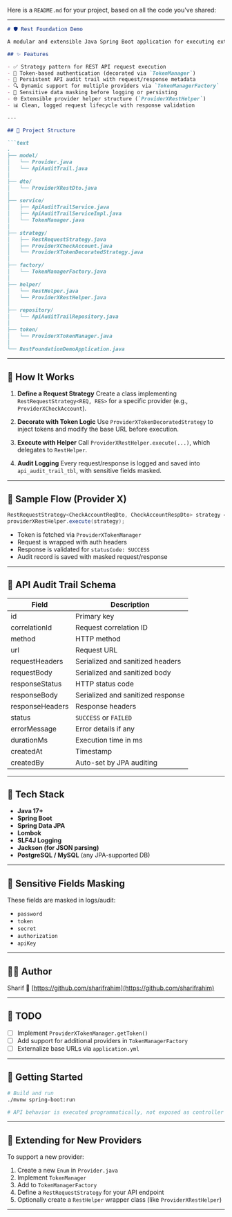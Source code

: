 Here is a `README.md` for your project, based on all the code you've shared:

---

````markdown
# 🛡️ Rest Foundation Demo

A modular and extensible Java Spring Boot application for executing external REST API requests with automatic audit logging, provider-specific authentication, and a strategy-based execution model.

## ✨ Features

- ✅ Strategy pattern for REST API request execution
- 🔐 Token-based authentication (decorated via `TokenManager`)
- 🧾 Persistent API audit trail with request/response metadata
- 🔍 Dynamic support for multiple providers via `TokenManagerFactory`
- 🧼 Sensitive data masking before logging or persisting
- 🌐 Extensible provider helper structure (`ProviderXRestHelper`)
- 📊 Clean, logged request lifecycle with response validation

---

## 🧱 Project Structure

```text
.
├── model/
│   └── Provider.java
│   └── ApiAuditTrail.java
│
├── dto/
│   └── ProviderXRestDto.java
│
├── service/
│   ├── ApiAuditTrailService.java
│   ├── ApiAuditTrailServiceImpl.java
│   └── TokenManager.java
│
├── strategy/
│   ├── RestRequestStrategy.java
│   ├── ProviderXCheckAccount.java
│   └── ProviderXTokenDecoratedStrategy.java
│
├── factory/
│   └── TokenManagerFactory.java
│
├── helper/
│   └── RestHelper.java
│   └── ProviderXRestHelper.java
│
├── repository/
│   └── ApiAuditTrailRepository.java
│
├── token/
│   └── ProviderXTokenManager.java
│
└── RestFoundationDemoApplication.java
````

---

## 🚀 How It Works

1. **Define a Request Strategy**
   Create a class implementing `RestRequestStrategy<REQ, RES>` for a specific provider (e.g., `ProviderXCheckAccount`).

2. **Decorate with Token Logic**
   Use `ProviderXTokenDecoratedStrategy` to inject tokens and modify the base URL before execution.

3. **Execute with Helper**
   Call `ProviderXRestHelper.execute(...)`, which delegates to `RestHelper`.

4. **Audit Logging**
   Every request/response is logged and saved into `api_audit_trail_tbl`, with sensitive fields masked.

---

## 🧪 Sample Flow (Provider X)

```java
RestRequestStrategy<CheckAccountReqDto, CheckAccountRespDto> strategy = new ProviderXCheckAccount();
providerXRestHelper.execute(strategy);
```

* Token is fetched via `ProviderXTokenManager`
* Request is wrapped with auth headers
* Response is validated for `statusCode: SUCCESS`
* Audit record is saved with masked request/response

---

## 📄 API Audit Trail Schema

| Field           | Description                       |
| --------------- | --------------------------------- |
| id              | Primary key                       |
| correlationId   | Request correlation ID            |
| method          | HTTP method                       |
| url             | Request URL                       |
| requestHeaders  | Serialized and sanitized headers  |
| requestBody     | Serialized and sanitized body     |
| responseStatus  | HTTP status code                  |
| responseBody    | Serialized and sanitized response |
| responseHeaders | Response headers                  |
| status          | `SUCCESS` or `FAILED`             |
| errorMessage    | Error details if any              |
| durationMs      | Execution time in ms              |
| createdAt       | Timestamp                         |
| createdBy       | Auto-set by JPA auditing          |

---

## 🧰 Tech Stack

* **Java 17+**
* **Spring Boot**
* **Spring Data JPA**
* **Lombok**
* **SLF4J Logging**
* **Jackson (for JSON parsing)**
* **PostgreSQL / MySQL** (any JPA-supported DB)

---

## 🧼 Sensitive Fields Masking

These fields are masked in logs/audit:

* `password`
* `token`
* `secret`
* `authorization`
* `apiKey`

---

## 🧑‍💻 Author

Sharif
🔗 [https://github.com/sharifrahim](https://github.com/sharifrahim)

---

## 📌 TODO

* [ ] Implement `ProviderXTokenManager.getToken()`
* [ ] Add support for additional providers in `TokenManagerFactory`
* [ ] Externalize base URLs via `application.yml`

---

## 🏁 Getting Started

```bash
# Build and run
./mvnw spring-boot:run

# API behavior is executed programmatically, not exposed as controller (yet)
```

---

## 🧩 Extending for New Providers

To support a new provider:

1. Create a new `Enum` in `Provider.java`
2. Implement `TokenManager`
3. Add to `TokenManagerFactory`
4. Define a `RestRequestStrategy` for your API endpoint
5. Optionally create a `RestHelper` wrapper class (like `ProviderXRestHelper`)

---

